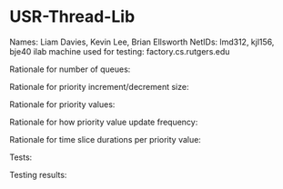 # USR-Thread-Lib

Names: Liam Davies, Kevin Lee, Brian Ellsworth
NetIDs: lmd312, kjl156, bje40
ilab machine used for testing: factory.cs.rutgers.edu

Rationale for number of queues:

Rationale for priority increment/decrement size:

Rationale for priority values: 

Rationale for how priority value update frequency:

Rationale for time slice durations per priority value:


Tests:

Testing results: 
